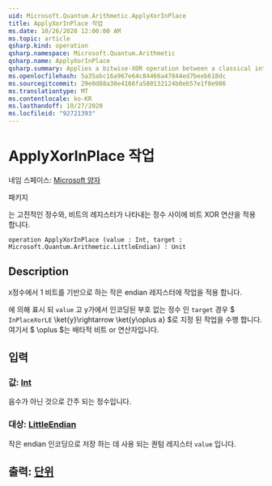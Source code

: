 ```yaml
---
uid: Microsoft.Quantum.Arithmetic.ApplyXorInPlace
title: ApplyXorInPlace 작업
ms.date: 10/26/2020 12:00:00 AM
ms.topic: article
qsharp.kind: operation
qsharp.namespace: Microsoft.Quantum.Arithmetic
qsharp.name: ApplyXorInPlace
qsharp.summary: Applies a bitwise-XOR operation between a classical integer and an integer represented by a register of qubits.
ms.openlocfilehash: 5a35abc16a967e64c84466a47844ed7beeb618dc
ms.sourcegitcommit: 29e0d88a30e4166fa580132124b0eb57e1f0e986
ms.translationtype: MT
ms.contentlocale: ko-KR
ms.lasthandoff: 10/27/2020
ms.locfileid: "92721393"
---
```

# <a name="applyxorinplace-operation"></a>ApplyXorInPlace 작업

네임 스페이스: [Microsoft 양자](xref:Microsoft.Quantum.Arithmetic)

패키지 [](https://nuget.org/packages/)


는 고전적인 정수와, 비트의 레지스터가 나타내는 정수 사이에 비트 XOR 연산을 적용 합니다.

```qsharp
operation ApplyXorInPlace (value : Int, target : Microsoft.Quantum.Arithmetic.LittleEndian) : Unit
```


## <a name="description"></a>Description

`X`정수에서 1 비트를 기반으로 하는 작은 endian 레지스터에 작업을 적용 합니다.

에 의해 표시 되 `value` 고 y가에서 인코딩된 부호 없는 정수 인 `target` 경우 $ `InPlaceXorLE` \ket{y}\rightarrow \ket{y\oplus a} $로 지정 된 작업을 수행 합니다. 여기서 $ \oplus $는 배타적 비트 or 연산자입니다.

## <a name="input"></a>입력

### <a name="value--int"></a>값: [Int](xref:microsoft.quantum.lang-ref.int)

음수가 아닌 것으로 간주 되는 정수입니다.


### <a name="target--littleendian"></a>대상: [LittleEndian](xref:Microsoft.Quantum.Arithmetic.LittleEndian)

작은 endian 인코딩으로 저장 하는 데 사용 되는 퀀텀 레지스터 `value` 입니다.



## <a name="output--unit"></a>출력: [단위](xref:microsoft.quantum.lang-ref.unit)


